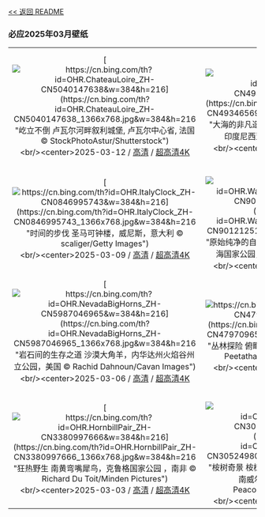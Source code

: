 [<< 返回 README](../../README.md)
### 必应2025年03月壁纸
||||
|:---:|:---:|:---:|
|[![https://cn.bing.com/th?id=OHR.ChateauLoire_ZH-CN5040147638&w=384&h=216](https://cn.bing.com/th?id=OHR.ChateauLoire_ZH-CN5040147638_1366x768.jpg&w=384&h=216 "屹立不倒&#10;卢瓦尔河畔叙利城堡, 卢瓦尔中心省, 法国&#10;© StockPhotoAstur/Shutterstock")](https://cn.bing.com/search?q=%e5%8d%a2%e7%93%a6%e5%b0%94%e6%b2%b3%e7%95%94%e5%8f%99%e5%88%a9%e5%9f%8e%e5%a0%a1&form=hpcapt&mkt=zh-cn&filters=HpDate:"20250311_1600")<br/><center>2025-03-12 / [高清](https://cn.bing.com/th?id=OHR.ChateauLoire_ZH-CN5040147638_1920x1200.jpg&w=1920&h=1200) / [超高清4K](https://cn.bing.com/th?id=OHR.ChateauLoire_ZH-CN5040147638_UHD.jpg&w=3840&h=2160)<center/>|[![https://cn.bing.com/th?id=OHR.NusaPenida_ZH-CN4934656933&w=384&h=216](https://cn.bing.com/th?id=OHR.NusaPenida_ZH-CN4934656933_1366x768.jpg&w=384&h=216 "大海的非凡造化&#10;努沙佩尼达岛的破碎海滩, 巴厘岛, 印度尼西亚&#10;© joakimbkk/Getty Images")](https://cn.bing.com/search?q=%e5%8a%aa%e6%b2%99%e4%bd%a9%e5%b0%bc%e8%be%be%e5%b2%9b&form=hpcapt&mkt=zh-cn&filters=HpDate:"20250310_1600")<br/><center>2025-03-11 / [高清](https://cn.bing.com/th?id=OHR.NusaPenida_ZH-CN4934656933_1920x1200.jpg&w=1920&h=1200) / [超高清4K](https://cn.bing.com/th?id=OHR.NusaPenida_ZH-CN4934656933_UHD.jpg&w=3840&h=2160)<center/>|[![https://cn.bing.com/th?id=OHR.NappingLion_ZH-CN1214312983&w=384&h=216](https://cn.bing.com/th?id=OHR.NappingLion_ZH-CN1214312983_1366x768.jpg&w=384&h=216 "小睡片刻，再征服世界&#10;在伊沙沙区里正在睡觉的狮子，伊丽莎白女王国家公园，乌干达&#10;© Gunter Nuyts/Getty Images")](https://cn.bing.com/search?q=%e4%bc%8a%e4%b8%bd%e8%8e%8e%e7%99%bd%e5%a5%b3%e7%8e%8b%e5%9b%bd%e5%ae%b6%e5%85%ac%e5%9b%ad&form=hpcapt&mkt=zh-cn&filters=HpDate:"20250309_1600")<br/><center>2025-03-10 / [高清](https://cn.bing.com/th?id=OHR.NappingLion_ZH-CN1214312983_1920x1200.jpg&w=1920&h=1200) / [超高清4K](https://cn.bing.com/th?id=OHR.NappingLion_ZH-CN1214312983_UHD.jpg&w=3840&h=2160)<center/>|
|[![https://cn.bing.com/th?id=OHR.ItalyClock_ZH-CN0846995743&w=384&h=216](https://cn.bing.com/th?id=OHR.ItalyClock_ZH-CN0846995743_1366x768.jpg&w=384&h=216 "时间的步伐&#10;圣马可钟楼，威尼斯，意大利&#10;© scaliger/Getty Images")](https://cn.bing.com/search?q=%e5%a4%8f%e4%bb%a4%e6%97%b6&form=hpcapt&mkt=zh-cn&filters=HpDate:"20250308_1600")<br/><center>2025-03-09 / [高清](https://cn.bing.com/th?id=OHR.ItalyClock_ZH-CN0846995743_1920x1200.jpg&w=1920&h=1200) / [超高清4K](https://cn.bing.com/th?id=OHR.ItalyClock_ZH-CN0846995743_UHD.jpg&w=3840&h=2160)<center/>|[![https://cn.bing.com/th?id=OHR.WaddenSeaBiosphereReserve_ZH-CN9012125146&w=384&h=216](https://cn.bing.com/th?id=OHR.WaddenSeaBiosphereReserve_ZH-CN9012125146_1366x768.jpg&w=384&h=216 "原始纯净的自然天堂&#10;石勒苏益格-荷尔斯泰因州瓦登海国家公园，德国&#10;© 3quarks/Getty Images")](https://cn.bing.com/search?q=%e7%9f%b3%e5%8b%92%e8%8b%8f%e7%9b%8a%e6%a0%bc-%e8%8d%b7%e5%b0%94%e6%96%af%e6%b3%b0%e5%9b%a0%e5%b7%9e%e7%93%a6%e7%99%bb%e6%b5%b7%e5%9b%bd%e5%ae%b6%e5%85%ac%e5%9b%ad&form=hpcapt&mkt=zh-cn&filters=HpDate:"20250307_1600")<br/><center>2025-03-08 / [高清](https://cn.bing.com/th?id=OHR.WaddenSeaBiosphereReserve_ZH-CN9012125146_1920x1200.jpg&w=1920&h=1200) / [超高清4K](https://cn.bing.com/th?id=OHR.WaddenSeaBiosphereReserve_ZH-CN9012125146_UHD.jpg&w=3840&h=2160)<center/>|[![https://cn.bing.com/th?id=OHR.PlumBlossom_ZH-CN5888621119&w=384&h=216](https://cn.bing.com/th?id=OHR.PlumBlossom_ZH-CN5888621119_1366x768.jpg&w=384&h=216 "花开中国&#10;中国的梅花&#10;© zhikun sun/Getty Images")](https://cn.bing.com/search?q=%e4%b8%ad%e5%9b%bd%e7%9a%84%e6%a2%85%e8%8a%b1&form=hpcapt&mkt=zh-cn&filters=HpDate:"20250306_1600")<br/><center>2025-03-07 / [高清](https://cn.bing.com/th?id=OHR.PlumBlossom_ZH-CN5888621119_1920x1200.jpg&w=1920&h=1200) / [超高清4K](https://cn.bing.com/th?id=OHR.PlumBlossom_ZH-CN5888621119_UHD.jpg&w=3840&h=2160)<center/>|
|[![https://cn.bing.com/th?id=OHR.NevadaBigHorns_ZH-CN5987046965&w=384&h=216](https://cn.bing.com/th?id=OHR.NevadaBigHorns_ZH-CN5987046965_1366x768.jpg&w=384&h=216 "岩石间的生存之道&#10;沙漠大角羊，内华达州火焰谷州立公园，美国&#10;© Rachid Dahnoun/Cavan Images")](https://cn.bing.com/search?q=%e7%81%ab%e7%84%b0%e8%b0%b7%e5%b7%9e%e7%ab%8b%e5%85%ac%e5%9b%ad&form=hpcapt&mkt=zh-cn&filters=HpDate:"20250305_1600")<br/><center>2025-03-06 / [高清](https://cn.bing.com/th?id=OHR.NevadaBigHorns_ZH-CN5987046965_1920x1200.jpg&w=1920&h=1200) / [超高清4K](https://cn.bing.com/th?id=OHR.NevadaBigHorns_ZH-CN5987046965_UHD.jpg&w=3840&h=2160)<center/>|[![https://cn.bing.com/th?id=OHR.SuratThani_ZH-CN4797096558&w=384&h=216](https://cn.bing.com/th?id=OHR.SuratThani_ZH-CN4797096558_1366x768.jpg&w=384&h=216 "丛林探险&#10;俯瞰拷索山林国家公园，素叻府，泰国&#10;© Peetatham Kongkapech/Getty Images")](https://cn.bing.com/search?q=%e7%b4%a0%e5%8f%bb%e5%ba%9c&form=hpcapt&mkt=zh-cn&filters=HpDate:"20250304_1600")<br/><center>2025-03-05 / [高清](https://cn.bing.com/th?id=OHR.SuratThani_ZH-CN4797096558_1920x1200.jpg&w=1920&h=1200) / [超高清4K](https://cn.bing.com/th?id=OHR.SuratThani_ZH-CN4797096558_UHD.jpg&w=3840&h=2160)<center/>|[![https://cn.bing.com/th?id=OHR.MardiGrasJackson_ZH-CN3456301377&w=384&h=216](https://cn.bing.com/th?id=OHR.MardiGrasJackson_ZH-CN3456301377_1366x768.jpg&w=384&h=216 "马蒂·格拉斯狂欢节&#10;杰克逊广场，新奥尔良，路易斯安那州，美国&#10;© SeanPavonePhoto/Getty Images")](https://cn.bing.com/search?q=%e9%a9%ac%e8%92%82%c2%b7%e6%a0%bc%e6%8b%89%e6%96%af%e7%8b%82%e6%ac%a2%e8%8a%82&form=hpcapt&mkt=zh-cn&filters=HpDate:"20250303_1600")<br/><center>2025-03-04 / [高清](https://cn.bing.com/th?id=OHR.MardiGrasJackson_ZH-CN3456301377_1920x1200.jpg&w=1920&h=1200) / [超高清4K](https://cn.bing.com/th?id=OHR.MardiGrasJackson_ZH-CN3456301377_UHD.jpg&w=3840&h=2160)<center/>|
|[![https://cn.bing.com/th?id=OHR.HornbillPair_ZH-CN3380997666&w=384&h=216](https://cn.bing.com/th?id=OHR.HornbillPair_ZH-CN3380997666_1366x768.jpg&w=384&h=216 "狂热野生&#10;南黄弯嘴犀鸟，克鲁格国家公园 ，南非&#10;© Richard Du Toit/Minden Pictures")](https://cn.bing.com/search?q=%e5%85%8b%e9%b2%81%e6%a0%bc%e5%9b%bd%e5%ae%b6%e5%85%ac%e5%9b%ad&form=hpcapt&mkt=zh-cn&filters=HpDate:"20250302_1600")<br/><center>2025-03-03 / [高清](https://cn.bing.com/th?id=OHR.HornbillPair_ZH-CN3380997666_1920x1200.jpg&w=1920&h=1200) / [超高清4K](https://cn.bing.com/th?id=OHR.HornbillPair_ZH-CN3380997666_UHD.jpg&w=3840&h=2160)<center/>|[![https://cn.bing.com/th?id=OHR.EucalyptusForest_ZH-CN3052498076&w=384&h=216](https://cn.bing.com/th?id=OHR.EucalyptusForest_ZH-CN3052498076_1366x768.jpg&w=384&h=216 "桉树奇景&#10;桉树，梅加龙谷，蓝山山脉国家公园，新南威尔士州，澳大利亚&#10;© Andrew Peacock/TANDEM Stills + Motion")](https://cn.bing.com/search?q=%e8%93%9d%e5%b1%b1%e5%b1%b1%e8%84%89%e5%9b%bd%e5%ae%b6%e5%85%ac%e5%9b%ad&form=hpcapt&mkt=zh-cn&filters=HpDate:"20250301_1600")<br/><center>2025-03-02 / [高清](https://cn.bing.com/th?id=OHR.EucalyptusForest_ZH-CN3052498076_1920x1200.jpg&w=1920&h=1200) / [超高清4K](https://cn.bing.com/th?id=OHR.EucalyptusForest_ZH-CN3052498076_UHD.jpg&w=3840&h=2160)<center/>|[![https://cn.bing.com/th?id=OHR.MaligneLakeJasper_ZH-CN2664289451&w=384&h=216](https://cn.bing.com/th?id=OHR.MaligneLakeJasper_ZH-CN2664289451_1366x768.jpg&w=384&h=216 "天空之镜&#10;玛琳湖精灵岛上空的北极光，贾斯珀国家公园，加拿大&#10;© Mumemories/Getty Images")](https://cn.bing.com/search?q=%e7%8e%9b%e7%90%b3%e6%b9%96&form=hpcapt&mkt=zh-cn&filters=HpDate:"20250228_1600")<br/><center>2025-03-01 / [高清](https://cn.bing.com/th?id=OHR.MaligneLakeJasper_ZH-CN2664289451_1920x1200.jpg&w=1920&h=1200) / [超高清4K](https://cn.bing.com/th?id=OHR.MaligneLakeJasper_ZH-CN2664289451_UHD.jpg&w=3840&h=2160)<center/>|
